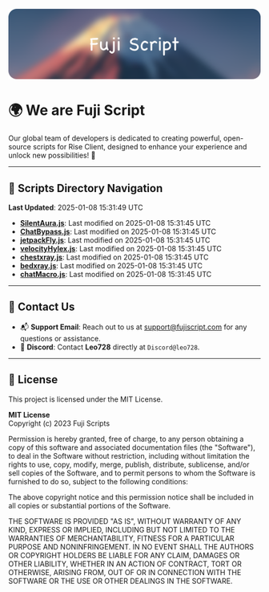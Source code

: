 ![Banner](.github/b.webp)

# 🌍 **We are Fuji Script**

Our global team of developers is dedicated to creating powerful, open-source scripts for Rise Client, designed to enhance your experience and unlock new possibilities! 🌟

---
<!-- SCRIPTS_NAVIGATION_START -->
## 📂 **Scripts Directory Navigation**

**Last Updated**: 2025-01-08 15:31:49 UTC

- **[SilentAura.js](scripts/SilentAura.js)**: Last modified on 2025-01-08 15:31:45 UTC
- **[ChatBypass.js](scripts/ChatBypass.js)**: Last modified on 2025-01-08 15:31:45 UTC
- **[jetpackFly.js](scripts/jetpackFly.js)**: Last modified on 2025-01-08 15:31:45 UTC
- **[velocityHylex.js](scripts/velocityHylex.js)**: Last modified on 2025-01-08 15:31:45 UTC
- **[chestxray.js](scripts/chestxray.js)**: Last modified on 2025-01-08 15:31:45 UTC
- **[bedxray.js](scripts/bedxray.js)**: Last modified on 2025-01-08 15:31:45 UTC
- **[chatMacro.js](scripts/chatMacro.js)**: Last modified on 2025-01-08 15:31:45 UTC

<!-- SCRIPTS_NAVIGATION_END -->

---

## 💬 **Contact Us**  
- 📬 **Support Email**: Reach out to us at [support@fujiscript.com](mailto:support@fujiscript.com) for any questions or assistance.  
- 💬 **Discord**: Contact **Leo728** directly at `Discord@leo728`.

---

## 📜 **License**

This project is licensed under the MIT License.  

**MIT License**  
Copyright (c) 2023 Fuji Scripts  

Permission is hereby granted, free of charge, to any person obtaining a copy of this software and associated documentation files (the "Software"), to deal in the Software without restriction, including without limitation the rights to use, copy, modify, merge, publish, distribute, sublicense, and/or sell copies of the Software, and to permit persons to whom the Software is furnished to do so, subject to the following conditions:  

The above copyright notice and this permission notice shall be included in all copies or substantial portions of the Software.  

THE SOFTWARE IS PROVIDED "AS IS", WITHOUT WARRANTY OF ANY KIND, EXPRESS OR IMPLIED, INCLUDING BUT NOT LIMITED TO THE WARRANTIES OF MERCHANTABILITY, FITNESS FOR A PARTICULAR PURPOSE AND NONINFRINGEMENT. IN NO EVENT SHALL THE AUTHORS OR COPYRIGHT HOLDERS BE LIABLE FOR ANY CLAIM, DAMAGES OR OTHER LIABILITY, WHETHER IN AN ACTION OF CONTRACT, TORT OR OTHERWISE, ARISING FROM, OUT OF OR IN CONNECTION WITH THE SOFTWARE OR THE USE OR OTHER DEALINGS IN THE SOFTWARE.  

